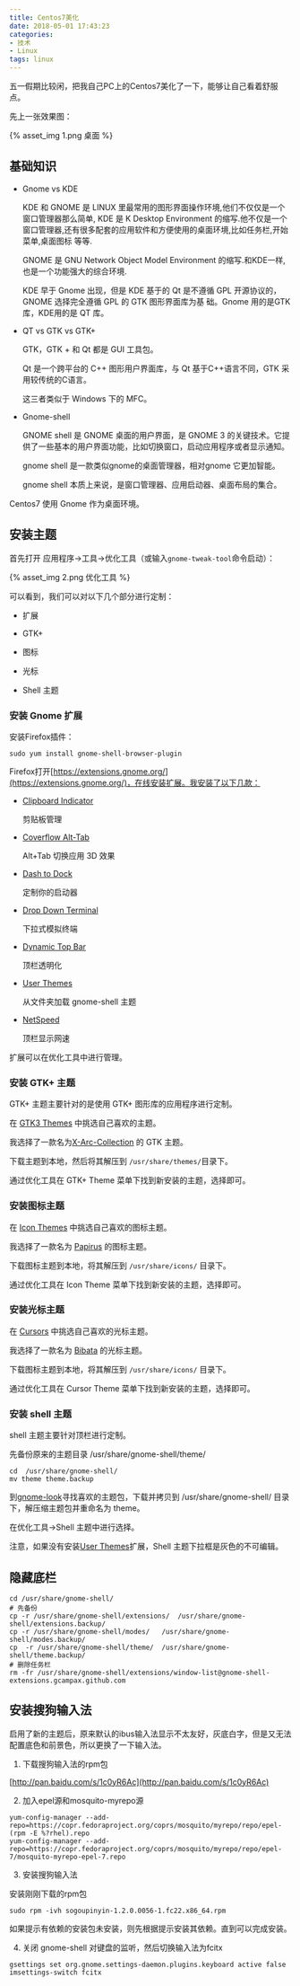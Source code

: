 ```yaml
---
title: Centos7美化
date: 2018-05-01 17:43:23
categories: 
- 技术
- Linux
tags: linux
---
```


五一假期比较闲，把我自己PC上的Centos7美化了一下，能够让自己看着舒服点。

先上一张效果图：

{% asset_img 1.png 桌面 %}

<!-- more -->

## 基础知识

- Gnome vs KDE

   KDE 和 GNOME 是 LINUX 里最常用的图形界面操作环境,他们不仅仅是一个窗口管理器那么简单, KDE 是 K Desktop    Environment 的缩写.他不仅是一个窗口管理器,还有很多配套的应用软件和方便使用的桌面环境,比如任务栏,开始菜单,桌面图标   等等.
   
   GNOME 是 GNU Network Object Model Environment 的缩写.和KDE一样,也是一个功能强大的综合环境.
   
   KDE 早于 Gnome 出现，但是 KDE 基于的 Qt 是不遵循 GPL 开源协议的，GNOME 选择完全遵循 GPL 的 GTK 图形界面库为基   础。Gnome 用的是GTK 库，KDE用的是 QT 库。

- QT vs GTK vs GTK+

   GTK，GTK + 和 Qt 都是 GUI 工具包。
   
   Qt 是一个跨平台的 C++ 图形用户界面库，与 Qt 基于C++语言不同，GTK 采用较传统的C语言。
   
   这三者类似于 Windows 下的 MFC。

- Gnome-shell

   GNOME shell 是 GNOME 桌面的用户界面，是 GNOME 3 的关键技术。它提供了一些基本的用户界面功能，比如切换窗口，启动应用程序或者显示通知。
   
   gnome shell 是一款类似gnome的桌面管理器，相对gnome 它更加智能。
   
   gnome shell 本质上来说，是窗口管理器、应用启动器、桌面布局的集合。

Centos7 使用 Gnome 作为桌面环境。

## 安装主题

首先打开 应用程序->工具->优化工具（或输入`gnome-tweak-tool`命令启动）：

{% asset_img 2.png 优化工具 %}

可以看到，我们可以对以下几个部分进行定制：

- 扩展

- GTK+ 

- 图标

- 光标

- Shell 主题

### 安装 Gnome 扩展

安装Firefox插件：

```
sudo yum install gnome-shell-browser-plugin
```

Firefox打开[https://extensions.gnome.org/](https://extensions.gnome.org/)，在线安装扩展。我安装了以下几款：

- [Clipboard Indicator](https://extensions.gnome.org/extension/779/clipboard-indicator/)

   剪贴板管理 

- [Coverflow Alt-Tab](https://extensions.gnome.org/extension/97/coverflow-alt-tab/)

   Alt+Tab 切换应用 3D 效果

- [Dash to Dock](https://extensions.gnome.org/extension/307/dash-to-dock/)

   定制你的启动器

- [Drop Down Terminal](https://extensions.gnome.org/extension/442/drop-down-terminal/)

   下拉式模拟终端

- [Dynamic Top Bar ](https://extensions.gnome.org/extension/885/dynamic-top-bar/)

   顶栏透明化

- [User Themes](https://extensions.gnome.org/extension/19/user-themes/)

   从文件夹加载 gnome-shell 主题

- [NetSpeed](https://extensions.gnome.org/extension/104/netspeed/)

   顶栏显示网速

扩展可以在优化工具中进行管理。

### 安装 GTK+ 主题

GTK+ 主题主要针对的是使用 GTK+ 图形库的应用程序进行定制。

在 [GTK3 Themes](https://www.gnome-look.org/browse/cat/135/ord/latest/) 中挑选自己喜欢的主题。

我选择了一款名为[X-Arc-Collection](https://www.gnome-look.org/p/1167049/) 的 GTK 主题。

下载主题到本地，然后将其解压到 `/usr/share/themes/`目录下。

通过优化工具在 GTK+ Theme 菜单下找到新安装的主题，选择即可。

### 安装图标主题

在 [Icon Themes](https://www.gnome-look.org/browse/cat/132/) 中挑选自己喜欢的图标主题。

我选择了一款名为 [ Papirus](https://www.gnome-look.org/p/1166289/) 的图标主题。

下载图标主题到本地，将其解压到 `/usr/share/icons/` 目录下。

通过优化工具在 Icon Theme 菜单下找到新安装的主题，选择即可。

### 安装光标主题

在 [Cursors](https://www.gnome-look.org/browse/cat/107/) 中挑选自己喜欢的光标主题。

我选择了一款名为 [Bibata](https://www.gnome-look.org/p/1197198/) 的光标主题。

下载图标主题到本地，将其解压到 `/usr/share/icons/` 目录下。

通过优化工具在 Cursor Theme 菜单下找到新安装的主题，选择即可。

### 安装 shell 主题

shell 主题主要针对顶栏进行定制。

先备份原来的主题目录 /usr/share/gnome-shell/theme/

```
cd  /usr/share/gnome-shell/
mv theme theme.backup
```

到[gnome-look](https://www.gnome-look.org)寻找喜欢的主题包，下载并拷贝到 /usr/share/gnome-shell/ 目录下，解压缩主题包并重命名为 theme。

在优化工具->Shell 主题中进行选择。

注意，如果没有安装[User Themes](https://extensions.gnome.org/extension/19/user-themes/)扩展，Shell 主题下拉框是灰色的不可编辑。

## 隐藏底栏

```
cd /usr/share/gnome-shell/
# 先备份
cp -r /usr/share/gnome-shell/extensions/  /usr/share/gnome-shell/extensions.backup/
cp -r /usr/share/gnome-shell/modes/   /usr/share/gnome-shell/modes.backup/
cp  -r /usr/share/gnome-shell/theme/  /usr/share/gnome-shell/theme.backup/
# 删除任务栏
rm -fr /usr/share/gnome-shell/extensions/window-list@gnome-shell-extensions.gcampax.github.com
```

## 安装搜狗输入法

启用了新的主题后，原来默认的ibus输入法显示不太友好，灰底白字，但是又无法配置底色和前景色，所以更换了一下输入法。

1. 下载搜狗输入法的rpm包

[http://pan.baidu.com/s/1c0yR6Ac](http://pan.baidu.com/s/1c0yR6Ac)

2. 加入epel源和mosquito-myrepo源

```
yum-config-manager --add-repo=https://copr.fedoraproject.org/coprs/mosquito/myrepo/repo/epel-(rpm -E %?rhel).repo
yum-config-manager --add-repo=https://copr.fedoraproject.org/coprs/mosquito/myrepo/repo/epel-7/mosquito-myrepo-epel-7.repo
```

3. 安装搜狗输入法

安装刚刚下载的rpm包

```
sudo rpm -ivh sogoupinyin-1.2.0.0056-1.fc22.x86_64.rpm
```

如果提示有依赖的安装包未安装，则先根据提示安装其依赖。直到可以完成安装。

4. 关闭 gnome-shell 对键盘的监听，然后切换输入法为fcitx

```
gsettings set org.gnome.settings-daemon.plugins.keyboard active false 
imsettings-switch fcitx
```